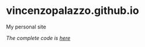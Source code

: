 # vincenzopalazzo.github.io
My personal site

_The complete code is [here](https://github.com/vincenzopalazzo/vincenzopalazzo.github.io/tree/project_file)_
